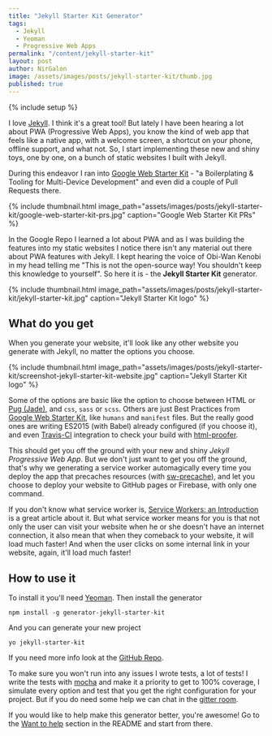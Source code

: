 ```yaml
---
title: "Jekyll Starter Kit Generator"
tags:
  - Jekyll
  - Yeoman
  - Progressive Web Apps
permalink: "/content/jekyll-starter-kit"
layout: post
author: NirGalon
image: /assets/images/posts/jekyll-starter-kit/thumb.jpg
published: true
---
```


{% include setup %}

I love [Jekyll](jekyllrb.com). I think it's a great tool! But lately I have been hearing a lot about PWA (Progressive Web Apps), you know the kind of web app that feels like a native app, with a welcome screen, a shortcut on your phone, offline support, and what not. So, I start implementing these new and shiny toys, one by one, on a bunch of static websites I built with Jekyll.

During this endeavor I ran into [Google Web Starter Kit](https://github.com/google/web-starter-kit) - "a Boilerplating & Tooling for Multi-Device Development" and even did a couple of Pull Requests there.

{% include thumbnail.html image_path="assets/images/posts/jekyll-starter-kit/google-web-starter-kit-prs.jpg" caption="Google Web Starter Kit PRs" %}

In the Google Repo I learned a lot about PWA and as I was building the features into my static websites I notice there isn't any material out there about PWA features with Jekyll. I kept hearing the voice of Obi-Wan Kenobi in my head telling me "This is not the open-source way! You shouldn't keep this knowledge to yourself". So here it is - the **Jekyll Starter Kit** generator.

<!-- more -->

{% include thumbnail.html image_path="assets/images/posts/jekyll-starter-kit/jekyll-starter-kit.jpg" caption="Jekyll Starter Kit logo" %}

## What do you get

When you generate your website, it'll look like any other website you generate with Jekyll, no matter the options you choose.

{% include thumbnail.html image_path="assets/images/posts/jekyll-starter-kit/screenshot-jekyll-starter-kit-website.jpg" caption="Jekyll Starter Kit logo" %}

Some of the options are basic like the option to choose between HTML or [Pug (Jade)](https://github.com/pugjs/pug), and `css`, `sass` or `scss`. Others are just Best Practices from [Google Web Starter Kit](https://github.com/google/web-starter-kit), like `humans` and `manifest` files. But the really good ones are writing ES2015 (with Babel) already configured (if you choose it), and even [Travis-CI](https://travis-ci.org/) integration to check your build with [html-proofer](https://github.com/gjtorikian/html-proofer).

This should get you off the ground with your new and shiny _Jekyll Progressive Web App_. But we don't just want to get you off the ground, that's why we generating a service worker automagically every time you deploy the app that precaches resources (with [sw-precache](https://github.com/GoogleChrome/sw-precache)), and let you choose to deploy your website to GitHub pages or Firebase, with only one command.

If you don't know what service worker is, [Service Workers: an Introduction](https://developers.google.com/web/fundamentals/getting-started/primers/service-workers) is a great article about it. But what service worker means for you is that not only the user can visit your website when he or she doesn't have an internet connection, it also mean that when they comeback to your website, it will load much faster! And when the user clicks on some internal link in your website, again, it'll load much faster!

## How to use it

To install it you'll need [Yeoman](http://yeoman.io/). Then install the generator

```
npm install -g generator-jekyll-starter-kit
```

And you can generate your new project

```
yo jekyll-starter-kit
```

If you need more info look at the [GitHub Repo](https://github.com/nirgn975/jekyll-starter-kit).

To make sure you won't run into any issues I wrote tests, a lot of tests! I write the tests with [mocha](https://mochajs.org/) and make it a priority to get to 100% coverage, I simulate every option and test that you get the right configuration for your project. But if you do need some help we can chat in the [gitter room](https://gitter.im/jekyll_starter_kit/Lobby).

If you would like to help make this generator better, you're awesome! Go to the [Want to help](https://github.com/nirgn975/jekyll-starter-kit#want-to-help) section in the README and start from there.
